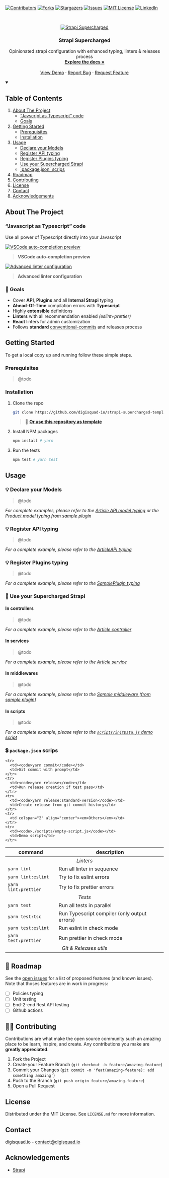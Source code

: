 <!-- PROJECT SHIELDS -->

[![Contributors][contributors-shield]][contributors-url]
[![Forks][forks-shield]][forks-url]
[![Stargazers][stars-shield]][stars-url]
[![Issues][issues-shield]][issues-url]
[![MIT License][license-shield]][license-url]
[![LinkedIn][linkedin-shield]][linkedin-url]

<!-- PROJECT LOGO -->
<br />
<p align="center">
  <a href="https://github.com/digisquad-io/strapi-supercharged-template">
    <img src="./.github/images/strapi-supercharged.png" alt="Strapi Supercharged" />
  </a>

  <h3 align="center">Strapi Supercharged</h3>

  <p align="center">
    Opinionated strapi configuration with enhanced typing, linters & releases process
    <br />
    <a href="https://github.com/digisquad-io/strapi-supercharged-template"><strong>Explore the docs »</strong></a>
    <br />
    <br />
    <a href="https://github.com/digisquad-io/strapi-supercharged-template">View Demo</a>
    ·
    <a href="https://github.com/digisquad-io/strapi-supercharged-template/issues">Report Bug</a>
    ·
    <a href="https://github.com/digisquad-io/strapi-supercharged-template/issues">Request Feature</a>
  </p>
</p>

<!-- TABLE OF CONTENTS -->
<details open="open">
  <summary><h2>Table of Contents</h2></summary>
  <ol>
    <li>
      <a href="#about-the-project">About The Project</a>
      <ul>
        <li><a href="#javascript-as-typescript-code">“Javscript as Typescript” code</a></li>
        <li><a href="#-goals">Goals</a></li>
      </ul>
    </li>
    <li>
      <a href="#getting-started">Getting Started</a>
      <ul>
        <li><a href="#prerequisites">Prerequisites</a></li>
        <li><a href="#installation">Installation</a></li>
      </ul>
    </li>
    <li>
      <a href="#usage">Usage</a>
      <ul>
        <li><a href="#-declare-your-models">Declare your Models</a></li>
        <li><a href="#-register-api-typing">Register API typing</a></li>
        <li><a href="#-register-plugins-typing">Register Plugins typing</a></li>
        <li><a href="#-use-your-supercharged-strapi">Use your Supercharged Strapi</a></li>
        <li><a href="#-packagejson-scrips">`package.json` scrips</a></li>
      </ul>
    </li>
    <li><a href="#-roadmap">Roadmap</a></li>
    <li><a href="#%EF%B8%8F-contributing">Contributing</a></li>
    <li><a href="#license">License</a></li>
    <li><a href="#contact">Contact</a></li>
    <li><a href="#acknowledgements">Acknowledgements</a></li>
  </ol>
</details>

<!-- ABOUT THE PROJECT -->

## About The Project

### “Javascript as Typescript” code

Use all power of Typescript directly into your Javascript

[![VSCode auto-completion preview][preview-api-content]](api/article/controllers/article.js 'VSCode auto-completion preview')

> **VSCode auto-completion preview**

[![Advanced linter configuration][preview-improved-linters]](scripts/initData.js 'Advanced linter configuration')

> **Advanced linter configuration**

### 🎯 Goals

- Cover **API**, **Plugins** and all **Internal Strapi** typing
- **Ahead-Of-Time** compilation errors with **Typescript**
- Highly **extensible** definitions
- **Linters** with all recommendation enabled _(eslint+prettier)_
- **React** linters for admin customization
- Follows **standard** [conventional-commits](https://www.conventionalcommits.org) and releases process

<!-- GETTING STARTED -->

## Getting Started

To get a local copy up and running follow these simple steps.

### Prerequisites

> @todo

### Installation

1. Clone the repo
   ```sh
   git clone https://github.com/digisquad-io/strapi-supercharged-template.git
   ```
   > 🚀 **[Or use this repository as template](https://github.com/digisquad-io/strapi-supercharged-template/generate)**
2. Install NPM packages
   ```sh
   npm install # yarn
   ```
3. Run the tests
   ```sh
   npm test # yarn test
   ```

<!-- USAGE EXAMPLES -->

## Usage

### 💡 Declare your Models

> @todo

_For complete examples, please refer to the [Article API model typing](api/article/models/article.d.ts) or the [Product model typing from sample plugin](plugins/sample/models/product.d.ts)_

### 💡 Register API typing

> @todo

_For a complete example, please refer to the [ArticleAPI typing](api/article/index.d.ts)_

### 💡 Register Plugins typing

> @todo

_For a complete example, please refer to the [SamplePlugin typing](plugins/sample/index.d.ts)_

### 🌠 Use your Supercharged Strapi

#### In controllers

> @todo

_For a complete example, please refer to the [Article controller](api/article/controllers/article.js)_

#### In services

> @todo

_For a complete example, please refer to the [Article service](api/article/services/article.js)_

#### In middlewares

> @todo

_For a complete example, please refer to the [Sample middleware (from sample plugin)](plugins/sample/middlewares/sample.js)_

#### In scripts

> @todo

_For a complete example, please refer to the [`scripts/initData.js` demo script](scripts/initData.js)_

### 💲 `package.json` scrips

<table>
  <thead>
    <tr>
      <th>command</th>
      <th>description</th>
    </tr>
  </thead>
  <tbody>
    <tr>
      <td colspan="2" align="center"><em>Linters</em></td>
    </tr>
    <tr>
      <td><code>yarn lint</code></td>
      <td>Run all linter in sequence</td>
    </tr>
    <tr>
      <td><code>yarn lint:eslint</code></td>
      <td>Try to fix eslint errors</td>
    </tr>
    <tr>
      <td><code>yarn lint:prettier</code></td>
      <td>Try to fix prettier errors</td>
    </tr>
    <tr>
      <td colspan="2" align="center"><em>Tests</em></td>
    </tr>
    <tr>
      <td><code>yarn test</code></td>
      <td>Run all tests in parallel</td>
    </tr>
    <tr>
      <td><code>yarn test:tsc</code></td>
      <td>Run Typescript compiler (only output errors)</td>
    </tr>
    <tr>
      <td><code>yarn test:eslint</code></td>
      <td>Run eslint in check mode</td>
    </tr>
    <tr>
      <td><code>yarn test:prettier</code></td>
      <td>Run prettier in check mode</td>
    </tr>
    <tr>
      <td colspan="2" align="center"><em>Git & Releases utils</em></td>
    </tr>
    
    <tr>
      <td><code>yarn commit</code></td>
      <td>Git commit with prompt</td>
    </tr>
    <tr>
      <td><code>yarn release</code></td>
      <td>Run release creation if test pass</td>
    </tr>
    <tr>
      <td><code>yarn release:standard-version</code></td>
      <td>Create release from git commit history</td>
    </tr>
    <tr>
      <td colspan="2" align="center"><em>Others</em></td>
    </tr>
    <tr>
      <td><code>./scripts/empty-script.js</code></td>
      <td>Demo script</td>
    </tr>
  </tbody>
</table>

<!-- ROADMAP -->

## 📅 Roadmap

See the [open issues](https://github.com/digisquad-io/strapi-supercharged-template/issues) for a list of proposed features (and known issues). Note that thoses features are in work in progress:

- [ ] Policies typing
- [ ] Unit testing
- [ ] End-2-end Rest API testing
- [ ] Github actions

<!-- CONTRIBUTING -->

## 🙋‍♂️ Contributing

Contributions are what make the open source community such an amazing place to be learn, inspire, and create. Any contributions you make are **greatly appreciated**.

1. Fork the Project
2. Create your Feature Branch (`git checkout -b feature/amazing-feature`)
3. Commit your Changes (`git commit -m 'feat(amazing-feature): add something amazing'`)
4. Push to the Branch (`git push origin feature/amazing-feature`)
5. Open a Pull Request

<!-- LICENSE -->

## License

Distributed under the MIT License. See `LICENSE.md` for more information.

<!-- CONTACT -->

## Contact

digisquad.io - contact@digisquad.io

<!-- ACKNOWLEDGEMENTS -->

## Acknowledgements

- [Strapi](https://github.com/strapi/strapi)

<!-- MARKDOWN LINKS & IMAGES -->
<!-- https://www.markdownguide.org/basic-syntax/#reference-style-links -->

[contributors-shield]: https://img.shields.io/github/contributors/digisquad-io/strapi-supercharged-template.svg?style=for-the-badge
[contributors-url]: https://github.com/digisquad-io/strapi-supercharged-template/graphs/contributors
[forks-shield]: https://img.shields.io/github/forks/digisquad-io/strapi-supercharged-template.svg?style=for-the-badge
[forks-url]: https://github.com/digisquad-io/strapi-supercharged-template/network/members
[stars-shield]: https://img.shields.io/github/stars/digisquad-io/strapi-supercharged-template.svg?style=for-the-badge
[stars-url]: https://github.com/digisquad-io/strapi-supercharged-template/stargazers
[issues-shield]: https://img.shields.io/github/issues/digisquad-io/strapi-supercharged-template.svg?style=for-the-badge
[issues-url]: https://github.com/digisquad-io/strapi-supercharged-template/issues
[license-shield]: https://img.shields.io/github/license/digisquad-io/strapi-supercharged-template.svg?style=for-the-badge
[license-url]: https://github.com/digisquad-io/strapi-supercharged-template/blob/master/LICENSE.txt
[linkedin-shield]: https://img.shields.io/badge/-LinkedIn-black.svg?style=for-the-badge&logo=linkedin&colorB=555
[linkedin-url]: https://linkedin.com/company/digisquad-io
[preview-api-content]: ./.github/images/preview-api-content.png
[preview-improved-linters]: ./.github/images/preview-improved-linters.png
